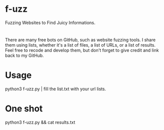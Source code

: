 # f-uzz
Fuzzing Websites to Find Juicy Informations.
#
There are many free bots on GitHub, such as website fuzzing tools. I share them using lists, whether it's a list of files, a list of URLs, or a list of results. Feel free to recode and develop them, but don't forget to give credit and link back to my GitHub.
# Usage
python3 f-uzz.py | fill the list.txt with your url lists.
# One shot
python3 f-uzz.py && cat results.txt
